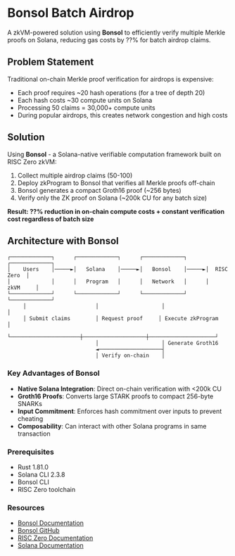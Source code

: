 # Bonsol Batch Airdrop

A zkVM-powered solution using **Bonsol** to efficiently verify multiple Merkle proofs on Solana, reducing gas costs by ??% for batch airdrop claims.

## Problem Statement

Traditional on-chain Merkle proof verification for airdrops is expensive:
- Each proof requires ~20 hash operations (for a tree of depth 20)
- Each hash costs ~30 compute units on Solana
- Processing 50 claims = 30,000+ compute units
- During popular airdrops, this creates network congestion and high costs

## Solution

Using **Bonsol** - a Solana-native verifiable computation framework built on RISC Zero zkVM:
1. Collect multiple airdrop claims (50-100)
2. Deploy zkProgram to Bonsol that verifies all Merkle proofs off-chain
3. Bonsol generates a compact Groth16 proof (~256 bytes)
4. Verify only the ZK proof on Solana (~200k CU for any batch size)

**Result: ??% reduction in on-chain compute costs + constant verification cost regardless of batch size**

## Architecture with Bonsol

```
┌─────────────┐      ┌─────────────┐      ┌─────────────┐      ┌─────────────┐
│    Users    │─────►│   Solana    │─────►│   Bonsol    │─────►│  RISC Zero  │
│             │      │   Program   │      │   Network   │      │    zkVM     │
└─────────────┘      └─────────────┘      └─────────────┘      └─────────────┘
     │                      │                    │                     │
     │ Submit claims        │ Request proof     │ Execute zkProgram   │
     └──────────────────────┼────────────────────┼─────────────────────┘
                            │                    │ Generate Groth16
                            ◄────────────────────┤
                            │ Verify on-chain    │
```

### Key Advantages of Bonsol

- **Native Solana Integration**: Direct on-chain verification with <200k CU
- **Groth16 Proofs**: Converts large STARK proofs to compact 256-byte SNARKs
- **Input Commitment**: Enforces hash commitment over inputs to prevent cheating
- **Composability**: Can interact with other Solana programs in same transaction

### Prerequisites

- Rust 1.81.0
- Solana CLI 2.3.8
- Bonsol CLI
- RISC Zero toolchain

### Resources

- [Bonsol Documentation](https://bonsol.gitbook.io/docs)
- [Bonsol GitHub](https://github.com/bonsol-collective/bonsol)
- [RISC Zero Documentation](https://docs.risczero.com)
- [Solana Documentation](https://docs.solana.com)
